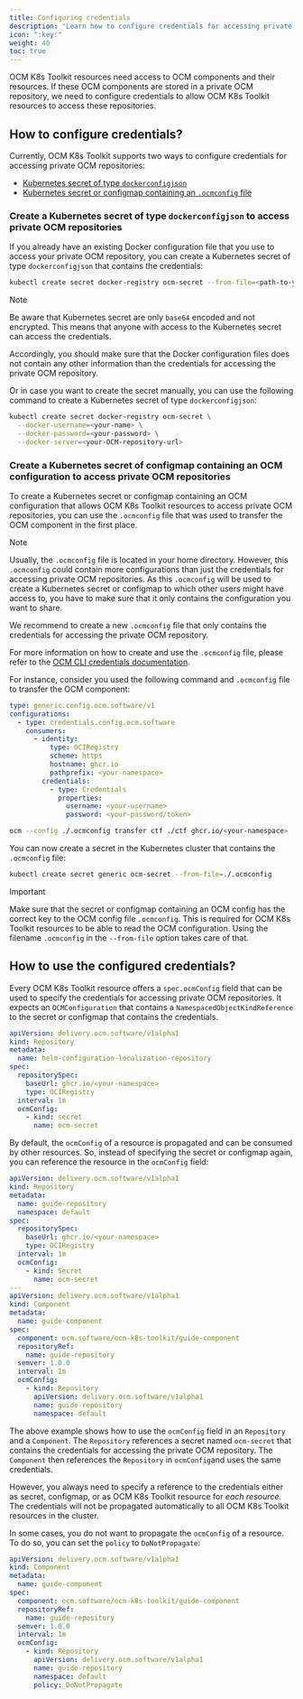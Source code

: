 ```yaml
---
title: Configuring credentials
description: "Learn how to configure credentials for accessing private OCM repositories in OCM K8s Toolkit resources."
icon: ":key:"
weight: 40
toc: true
---
```


OCM K8s Toolkit resources need access to OCM components and their resources. If these OCM components are stored in a
private OCM repository, we need to configure credentials to allow OCM K8s Toolkit resources to access these
repositories.

## How to configure credentials?

Currently, OCM K8s Toolkit supports two ways to configure credentials for accessing private OCM repositories:

- [Kubernetes secret of type `dockerconfigjson`](#create-a-kubernetes-secret-of-type-dockerconfigjson-to-access-private-ocm-repositories)
- [Kubernetes secret or configmap containing an `.ocmconfig` file](#create-a-kubernetes-secret-of-configmap-containing-an-ocm-configuration-to-access-private-ocm-repositories)

### Create a Kubernetes secret of type `dockerconfigjson` to access private OCM repositories

If you already have an existing Docker configuration file that you use to access your private OCM repository, you can
create a Kubernetes secret of type `dockerconfigjson` that contains the credentials:

```bash
kubectl create secret docker-registry ocm-secret --from-file=<path-to-your-docker-config-file>
```

> [!NOTE]
> Be aware that Kubernetes secret are only `base64` encoded and not encrypted. This means that anyone with access to the
> Kubernetes secret can access the credentials.
>
> Accordingly, you should make sure that the Docker configuration files does not contain any other information than the
> credentials for accessing the private OCM repository.

Or in case you want to create the secret manually, you can use the following command to create a Kubernetes secret
of type `dockerconfigjson`:

```bash
kubectl create secret docker-registry ocm-secret \
  --docker-username=<your-name> \
  --docker-password=<your-password> \
  --docker-server=<your-OCM-repository-url>
```

### Create a Kubernetes secret of configmap containing an OCM configuration to access private OCM repositories

To create a Kubernetes secret or configmap containing an OCM configuration that allows OCM K8s Toolkit resources
to access private OCM repositories, you can use the `.ocmconfig` file that was used to transfer the OCM component in the
first place.

> [!NOTE]
> Usually, the `.ocmconfig` file is located in your home directory. However, this `.ocmconfig` could contain more
> configurations than just the credentials for accessing private OCM repositories. As this `.ocmconfig` will be used
> to create a Kubernetes secret or configmap to which other users might have access to, you have to make sure that it
> only contains the configuration you want to share.
>
> We recommend to create a new `.ocmconfig` file that only contains the credentials for accessing the private OCM
> repository.
>
> For more information on how to create and use the `.ocmconfig` file, please refer to the
> [OCM CLI credentials documentation][ocm-credentials].

For instance, consider you used the following command and `.ocmconfig` file to transfer the OCM component:

```yaml
type: generic.config.ocm.software/v1
configurations:
  - type: credentials.config.ocm.software
    consumers:
      - identity:
          type: OCIRegistry
          scheme: https
          hostname: ghcr.io
          pathprefix: <your-namespace>
        credentials:
          - type: Credentials
            properties:
              username: <your-username>
              password: <your-password/token>
```

```bash
ocm --config ./.ocmconfig transfer ctf ./ctf ghcr.io/<your-namespace>
```

You can now create a secret in the Kubernetes cluster that contains the `.ocmconfig` file:

```bash
kubectl create secret generic ocm-secret --from-file=./.ocmconfig
```

> [!IMPORTANT]
> Make sure that the secret or configmap containing an OCM config has the correct key to the OCM config file
> `.ocmconfig`. This is required for OCM K8s Toolkit resources to be able to read the OCM configuration.
> Using the filename `.ocmconfig` in the `--from-file` option takes care of that.

## How to use the configured credentials?

Every OCM K8s Toolkit resource offers a `spec.ocmConfig` field that can be used to specify the credentials for accessing
private OCM repositories. It expects an `OCMConfiguration` that contains a `NamespacedObjectKindReference` to the secret
or configmap that contains the credentials.

```yaml
apiVersion: delivery.ocm.software/v1alpha1
kind: Repository
metadata:
  name: helm-configuration-localization-repository
spec:
  repositorySpec:
    baseUrl: ghcr.io/<your-namespace>
    type: OCIRegistry
  interval: 1m
  ocmConfig:
    - kind: secret
      name: ocm-secret
```

By default, the `ocmConfig` of a resource is propagated and can be consumed by other resources. So, instead of
specifying the secret or configmap again, you can reference the resource in the `ocmConfig` field:

```yaml
apiVersion: delivery.ocm.software/v1alpha1
kind: Repository
metadata:
  name: guide-repository
  namespace: default
spec:
  repositorySpec:
    baseUrl: ghcr.io/<your-namespace>
    type: OCIRegistry
  interval: 1m
  ocmConfig:
    - kind: Secret
      name: ocm-secret
---
apiVersion: delivery.ocm.software/v1alpha1
kind: Component
metadata:
  name: guide-component
spec:
  component: ocm.software/ocm-k8s-toolkit/guide-component
  repositoryRef:
    name: guide-repository
  semver: 1.0.0
  interval: 1m
  ocmConfig:
    - kind: Repository
      apiVersion: delivery.ocm.software/v1alpha1
      name: guide-repository
      namespace: default
```

The above example shows how to use the `ocmConfig` field in an `Repository` and a `Component`. The `Repository`
references a secret named `ocm-secret` that contains the credentials for accessing the private OCM repository.
The `Component` then references the `Repository` in `ocmConfig`and uses the same credentials.

However, you always need to specify a reference to the credentials either as secret, configmap, or as OCM K8s Toolkit
resource for *each resource*. The credentials will not be propagated automatically to all OCM K8s Toolkit resources in
the cluster.

In some cases, you do not want to propagate the `ocmConfig` of a resource. To do so, you can set the `policy` to
`DoNotPropagate`:

```yaml
apiVersion: delivery.ocm.software/v1alpha1
kind: Component
metadata:
  name: guide-component
spec:
  component: ocm.software/ocm-k8s-toolkit/guide-component
  repositoryRef:
    name: guide-repository
  semver: 1.0.0
  interval: 1m
  ocmConfig:
    - kind: Repository
      apiVersion: delivery.ocm.software/v1alpha1
      name: guide-repository
      namespace: default
      policy: DoNotPropagate
```

[ocm-credentials]: https://ocm.software/docs/tutorials/creds-in-ocmconfig/
